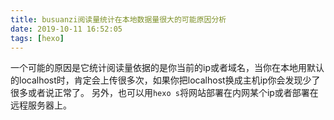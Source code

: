```yaml
---
title: busuanzi阅读量统计在本地数据量很大的可能原因分析
date: 2019-10-11 16:52:05
tags: [hexo]
---
```

一个可能的原因是它统计阅读量依据的是你当前的ip或者域名，当你在本地用默认的localhost时，肯定会上传很多次，如果你把localhost换成主机ip你会发现少了很多或者说正常了。
另外，也可以用```hexo s```将网站部署在内网某个ip或者部署在远程服务器上。